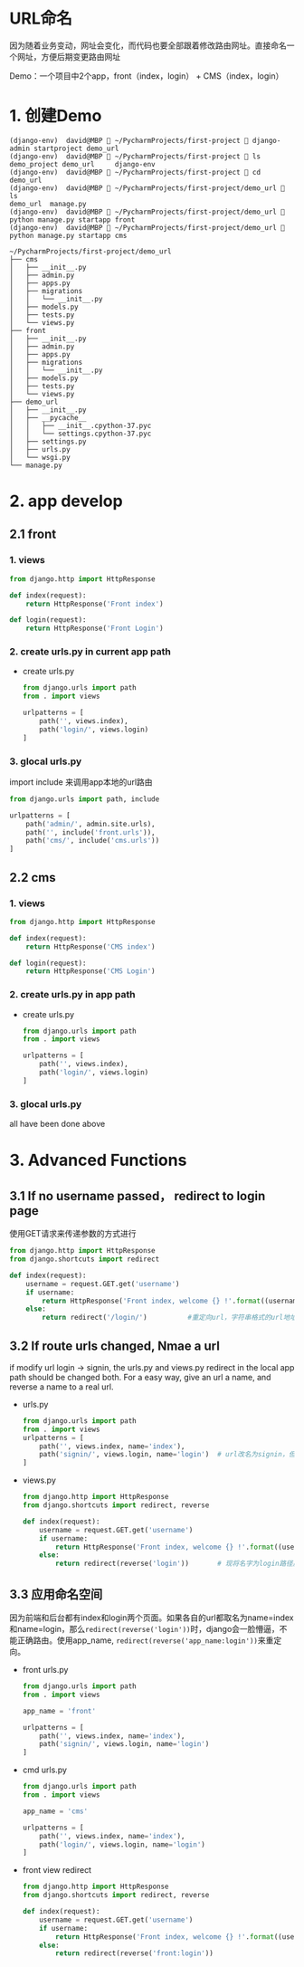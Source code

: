 # URL命名

因为随着业务变动，网址会变化，而代码也要全部跟着修改路由网址。直接命名一个网址，方便后期变更路由网址

Demo：一个项目中2个app，front（index，login） + CMS（index，login）

# 1. 创建Demo
```
(django-env)  david@MBP  ~/PycharmProjects/first-project  django-admin startproject demo_url
(django-env)  david@MBP  ~/PycharmProjects/first-project  ls
demo_project demo_url     django-env
(django-env)  david@MBP  ~/PycharmProjects/first-project  cd demo_url
(django-env)  david@MBP  ~/PycharmProjects/first-project/demo_url  ls
demo_url  manage.py
(django-env)  david@MBP  ~/PycharmProjects/first-project/demo_url  python manage.py startapp front
(django-env)  david@MBP  ~/PycharmProjects/first-project/demo_url  python manage.py startapp cms
```
```
~/PycharmProjects/first-project/demo_url
├── cms
│   ├── __init__.py
│   ├── admin.py
│   ├── apps.py
│   ├── migrations
│   │   └── __init__.py
│   ├── models.py
│   ├── tests.py
│   └── views.py
├── front
│   ├── __init__.py
│   ├── admin.py
│   ├── apps.py
│   ├── migrations
│   │   └── __init__.py
│   ├── models.py
│   ├── tests.py
│   └── views.py
├── demo_url
│   ├── __init__.py
│   ├── __pycache__
│   │   ├── __init__.cpython-37.pyc
│   │   └── settings.cpython-37.pyc
│   ├── settings.py
│   ├── urls.py
│   └── wsgi.py
└── manage.py
```
# 2. app develop
## 2.1 front
### 1. views
```python
from django.http import HttpResponse

def index(request):
    return HttpResponse('Front index')

def login(request):
    return HttpResponse('Front Login')
```
### 2. create urls.py in current app path
- create urls.py
  ```python
  from django.urls import path
  from . import views
  
  urlpatterns = [
      path('', views.index),
      path('login/', views.login)
  ]
  ```
### 3. glocal urls.py
import include 来调用app本地的url路由

```python
from django.urls import path, include

urlpatterns = [
    path('admin/', admin.site.urls),
    path('', include('front.urls')),
    path('cms/', include('cms.urls'))
]
```

## 2.2 cms

### 1. views
```python
from django.http import HttpResponse

def index(request):
    return HttpResponse('CMS index')

def login(request):
    return HttpResponse('CMS Login')
```

### 2. create urls.py in app path
- create urls.py
  ```python
  from django.urls import path
  from . import views
  
  urlpatterns = [
      path('', views.index),
      path('login/', views.login)
  ]
### 3. glocal urls.py
all have been done above

# 3. Advanced Functions
##  3.1 If no username passed， redirect to login page
使用GET请求来传递参数的方式进行
```python
from django.http import HttpResponse
from django.shortcuts import redirect

def index(request):
    username = request.GET.get('username')
    if username:
        return HttpResponse('Front index, welcome {} !'.format((username)))
    else:
        return redirect('/login/')          #重定向url，字符串格式的url地址
```
## 3.2 If route urls changed, Nmae a url

if modify url login -> signin, the urls.py and views.py redirect in the local app path should be changed both. For a easy way, give an url a name, and reverse a name to a real url.
- urls.py
    ```python
    from django.urls import path
    from . import views
    urlpatterns = [
        path('', views.index, name='index'),
        path('signin/', views.login, name='login')  # url改名为signin，但是该url的名字为login
    ]
    ```
- views.py
    ```python
    from django.http import HttpResponse
    from django.shortcuts import redirect, reverse
    
    def index(request):
        username = request.GET.get('username')
        if username:
            return HttpResponse('Front index, welcome {} !'.format((username)))
        else:
            return redirect(reverse('login'))       # 现将名字为login路径反转为url，再重定向至该url  
    ```

## 3.3 应用命名空间

因为前端和后台都有index和login两个页面。如果各自的url都取名为name=index和name=login，那么`redirect(reverse('login'))`时，django会一脸懵逼，不能正确路由。使用app_name, `redirect(reverse('app_name:login'))`来重定向。

- front urls.py
    ```python
    from django.urls import path
    from . import views

    app_name = 'front'

    urlpatterns = [
        path('', views.index, name='index'),
        path('signin/', views.login, name='login')
    ]
    ```
- cmd urls.py
    ```python
    from django.urls import path
    from . import views

    app_name = 'cms'

    urlpatterns = [
        path('', views.index, name='index'),
        path('login/', views.login, name='login')
    ]
    ```
- front view redirect
    ```python
    from django.http import HttpResponse
    from django.shortcuts import redirect, reverse
    
    def index(request):
        username = request.GET.get('username')
        if username:
            return HttpResponse('Front index, welcome {} !'.format((username)))
        else:
            return redirect(reverse('front:login'))
    ```










